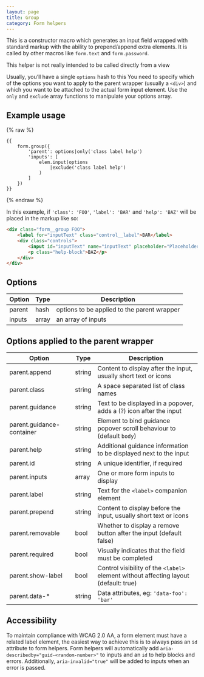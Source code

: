 ```yaml
---
layout: page
title: Group
category: Form helpers
---
```


This is a constructor macro which generates an input field wrapped with standard markup with the ability to prepend/append extra elements. It is called by other macros like `form.text` and `form.password`.

<p class="message"><i class="fa fa-info-circle"></i> This helper is not really intended to be called directly from a view</p>

Usually, you’ll have a single `options` hash to this You need to specify which of the options you want to apply to the parent wrapper (usually a `<div>`) and which you want to be attached to the actual form input element. Use the `only` and `exclude` array functions to manipulate your options array.

## Example usage

{% raw %}
```twig
{{
    form.group({
        'parent': options|only('class label help')
        'inputs': [
            elem.input(options
                |exclude('class label help')
            )
        ]
    })
}}
```
{% endraw %}

In this example, if `'class': 'FOO'`, `'label': 'BAR'` and `'help': 'BAZ'` will
be placed in the markup like so:

```html
<div class="form__group FOO">
    <label for="inputText" class="control__label">BAR</label>
    <div class="controls">
        <input id="inputText" name="inputText" placeholder="Placeholder" type="text" class="form__control">
        <p class="help-block">BAZ</p>
    </div>
</div>
```

## Options

Option | Type  | Description
------ | ----- | ---------------------------------------------------------------
parent | hash  | options to be applied to the parent wrapper
inputs | array | an array of inputs

## Options applied to the parent wrapper

Option            | Type   | Description
----------------- | ------ | ----------------------------------------------------
parent.append     | string | Content to display after the input, usually short text or icons
parent.class      | string | A space separated list of class names
parent.guidance   | string | Text to be displayed in a popover, adds a (?) icon after the input
parent.guidance-container | string | Element to bind guidance popover scroll behaviour to (default `body`)
parent.help       | string | Additional guidance information to be displayed next to the input
parent.id         | string | A unique identifier, if required
parent.inputs     | array  | One or more form inputs to display
parent.label      | string | Text for the `<label>` companion element
parent.prepend    | string | Content to display before the input, usually short text or icons
parent.removable  | bool   | Whether to display a remove button after the input (default false)
parent.required   | bool   | Visually indicates that the field must be completed
parent.show-label | bool | Control visibility of the `<label>` element without affecting layout (default: true)
parent.data-*     | string | Data attributes, eg: `'data-foo': 'bar'`

## Accessibility

To maintain compliance with WCAG 2.0 AA, a form element must have a related label element, the easiest way to achieve this is to always pass an `id` attribute to form helpers. Form helpers will automatically add `aria-describedby="guid-<random-number>"` to inputs and an `id` to help blocks and errors. Additionally, `aria-invalid="true"` will be added to inputs when an error is passed.
